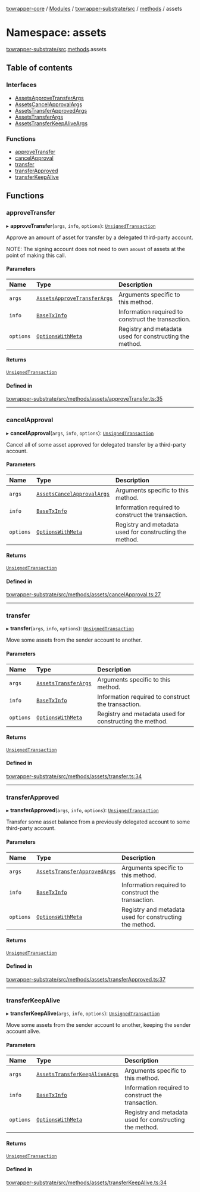 [txwrapper-core](../README.md) / [Modules](../modules.md) / [txwrapper-substrate/src](txwrapper_substrate_src.md) / [methods](txwrapper_substrate_src.methods.md) / assets

# Namespace: assets

[txwrapper-substrate/src](txwrapper_substrate_src.md).[methods](txwrapper_substrate_src.methods.md).assets

## Table of contents

### Interfaces

- [AssetsApproveTransferArgs](../interfaces/txwrapper_substrate_src.methods.assets.AssetsApproveTransferArgs.md)
- [AssetsCancelApprovalArgs](../interfaces/txwrapper_substrate_src.methods.assets.AssetsCancelApprovalArgs.md)
- [AssetsTransferApprovedArgs](../interfaces/txwrapper_substrate_src.methods.assets.AssetsTransferApprovedArgs.md)
- [AssetsTransferArgs](../interfaces/txwrapper_substrate_src.methods.assets.AssetsTransferArgs.md)
- [AssetsTransferKeepAliveArgs](../interfaces/txwrapper_substrate_src.methods.assets.AssetsTransferKeepAliveArgs.md)

### Functions

- [approveTransfer](txwrapper_substrate_src.methods.assets.md#approvetransfer)
- [cancelApproval](txwrapper_substrate_src.methods.assets.md#cancelapproval)
- [transfer](txwrapper_substrate_src.methods.assets.md#transfer)
- [transferApproved](txwrapper_substrate_src.methods.assets.md#transferapproved)
- [transferKeepAlive](txwrapper_substrate_src.methods.assets.md#transferkeepalive)

## Functions

### approveTransfer

▸ **approveTransfer**(`args`, `info`, `options`): [`UnsignedTransaction`](../interfaces/txwrapper_core_src.UnsignedTransaction.md)

Approve an amount of asset for transfer by a delegated third-party account.

NOTE: The signing account does not need to own `amount` of assets at the point of
making this call.

#### Parameters

| Name | Type | Description |
| :------ | :------ | :------ |
| `args` | [`AssetsApproveTransferArgs`](../interfaces/txwrapper_substrate_src.methods.assets.AssetsApproveTransferArgs.md) | Arguments specific to this method. |
| `info` | [`BaseTxInfo`](../interfaces/txwrapper_core_src.BaseTxInfo.md) | Information required to construct the transaction. |
| `options` | [`OptionsWithMeta`](../interfaces/txwrapper_core_src.OptionsWithMeta.md) | Registry and metadata used for constructing the method. |

#### Returns

[`UnsignedTransaction`](../interfaces/txwrapper_core_src.UnsignedTransaction.md)

#### Defined in

[txwrapper-substrate/src/methods/assets/approveTransfer.ts:35](https://github.com/paritytech/txwrapper-core/blob/f50cd9c/packages/txwrapper-substrate/src/methods/assets/approveTransfer.ts#L35)

___

### cancelApproval

▸ **cancelApproval**(`args`, `info`, `options`): [`UnsignedTransaction`](../interfaces/txwrapper_core_src.UnsignedTransaction.md)

Cancel all of some asset approved for delegated transfer by a third-party account.

#### Parameters

| Name | Type | Description |
| :------ | :------ | :------ |
| `args` | [`AssetsCancelApprovalArgs`](../interfaces/txwrapper_substrate_src.methods.assets.AssetsCancelApprovalArgs.md) | Arguments specific to this method. |
| `info` | [`BaseTxInfo`](../interfaces/txwrapper_core_src.BaseTxInfo.md) | Information required to construct the transaction. |
| `options` | [`OptionsWithMeta`](../interfaces/txwrapper_core_src.OptionsWithMeta.md) | Registry and metadata used for constructing the method. |

#### Returns

[`UnsignedTransaction`](../interfaces/txwrapper_core_src.UnsignedTransaction.md)

#### Defined in

[txwrapper-substrate/src/methods/assets/cancelApproval.ts:27](https://github.com/paritytech/txwrapper-core/blob/f50cd9c/packages/txwrapper-substrate/src/methods/assets/cancelApproval.ts#L27)

___

### transfer

▸ **transfer**(`args`, `info`, `options`): [`UnsignedTransaction`](../interfaces/txwrapper_core_src.UnsignedTransaction.md)

Move some assets from the sender account to another.

#### Parameters

| Name | Type | Description |
| :------ | :------ | :------ |
| `args` | [`AssetsTransferArgs`](../interfaces/txwrapper_substrate_src.methods.assets.AssetsTransferArgs.md) | Arguments specific to this method. |
| `info` | [`BaseTxInfo`](../interfaces/txwrapper_core_src.BaseTxInfo.md) | Information required to construct the transaction. |
| `options` | [`OptionsWithMeta`](../interfaces/txwrapper_core_src.OptionsWithMeta.md) | Registry and metadata used for constructing the method. |

#### Returns

[`UnsignedTransaction`](../interfaces/txwrapper_core_src.UnsignedTransaction.md)

#### Defined in

[txwrapper-substrate/src/methods/assets/transfer.ts:34](https://github.com/paritytech/txwrapper-core/blob/f50cd9c/packages/txwrapper-substrate/src/methods/assets/transfer.ts#L34)

___

### transferApproved

▸ **transferApproved**(`args`, `info`, `options`): [`UnsignedTransaction`](../interfaces/txwrapper_core_src.UnsignedTransaction.md)

Transfer some asset balance from a previously delegated account to some third-party
account.

#### Parameters

| Name | Type | Description |
| :------ | :------ | :------ |
| `args` | [`AssetsTransferApprovedArgs`](../interfaces/txwrapper_substrate_src.methods.assets.AssetsTransferApprovedArgs.md) | Arguments specific to this method. |
| `info` | [`BaseTxInfo`](../interfaces/txwrapper_core_src.BaseTxInfo.md) | Information required to construct the transaction. |
| `options` | [`OptionsWithMeta`](../interfaces/txwrapper_core_src.OptionsWithMeta.md) | Registry and metadata used for constructing the method. |

#### Returns

[`UnsignedTransaction`](../interfaces/txwrapper_core_src.UnsignedTransaction.md)

#### Defined in

[txwrapper-substrate/src/methods/assets/transferApproved.ts:37](https://github.com/paritytech/txwrapper-core/blob/f50cd9c/packages/txwrapper-substrate/src/methods/assets/transferApproved.ts#L37)

___

### transferKeepAlive

▸ **transferKeepAlive**(`args`, `info`, `options`): [`UnsignedTransaction`](../interfaces/txwrapper_core_src.UnsignedTransaction.md)

Move some assets from the sender account to another, keeping the sender account alive.

#### Parameters

| Name | Type | Description |
| :------ | :------ | :------ |
| `args` | [`AssetsTransferKeepAliveArgs`](../interfaces/txwrapper_substrate_src.methods.assets.AssetsTransferKeepAliveArgs.md) | Arguments specific to this method. |
| `info` | [`BaseTxInfo`](../interfaces/txwrapper_core_src.BaseTxInfo.md) | Information required to construct the transaction. |
| `options` | [`OptionsWithMeta`](../interfaces/txwrapper_core_src.OptionsWithMeta.md) | Registry and metadata used for constructing the method. |

#### Returns

[`UnsignedTransaction`](../interfaces/txwrapper_core_src.UnsignedTransaction.md)

#### Defined in

[txwrapper-substrate/src/methods/assets/transferKeepAlive.ts:34](https://github.com/paritytech/txwrapper-core/blob/f50cd9c/packages/txwrapper-substrate/src/methods/assets/transferKeepAlive.ts#L34)
